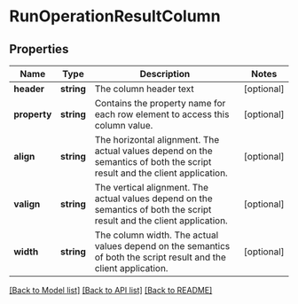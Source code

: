 # RunOperationResultColumn

## Properties
Name | Type | Description | Notes
------------ | ------------- | ------------- | -------------
**header** | **string** | The column header text | [optional] 
**property** | **string** | Contains the property name for each row element to access this column value. | [optional] 
**align** | **string** | The horizontal alignment. The actual values depend on the semantics of both the script result and the client application. | [optional] 
**valign** | **string** | The vertical alignment. The actual values depend on the semantics of both the script result and the client application. | [optional] 
**width** | **string** | The column width. The actual values depend on the semantics of both the script result and the client application. | [optional] 

[[Back to Model list]](../../README.md#documentation-for-models) [[Back to API list]](../../README.md#documentation-for-api-endpoints) [[Back to README]](../../README.md)

